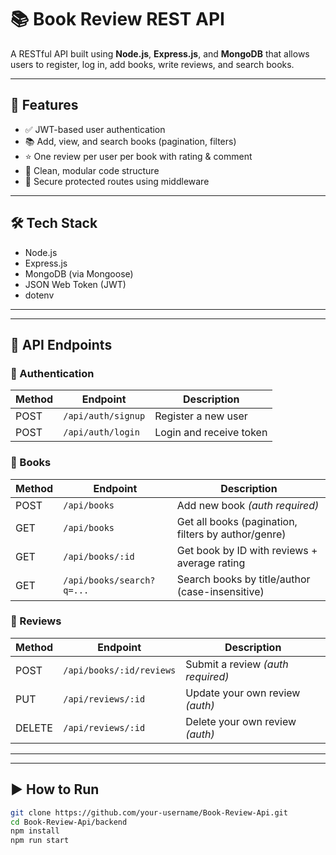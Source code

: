 # 📚 Book Review REST API

A RESTful API built using **Node.js**, **Express.js**, and **MongoDB** that allows users to register, log in, add books, write reviews, and search books.

---

## 🔧 Features

- ✅ JWT-based user authentication
- 📚 Add, view, and search books (pagination, filters)
- ⭐ One review per user per book with rating & comment
- 🧼 Clean, modular code structure
- 🔐 Secure protected routes using middleware

---

## 🛠️ Tech Stack

- Node.js
- Express.js
- MongoDB (via Mongoose)
- JSON Web Token (JWT)
- dotenv

---

---

## 📌 API Endpoints

### 🔐 Authentication

| Method | Endpoint           | Description             |
|--------|--------------------|-------------------------|
| POST   | `/api/auth/signup` | Register a new user     |
| POST   | `/api/auth/login`  | Login and receive token |

### 📘 Books

| Method | Endpoint                    | Description                                         |
|--------|-----------------------------|-----------------------------------------------------|
| POST   | `/api/books`                | Add new book *(auth required)*                     |
| GET    | `/api/books`                | Get all books (pagination, filters by author/genre)|
| GET    | `/api/books/:id`            | Get book by ID with reviews + average rating       |
| GET    | `/api/books/search?q=...`   | Search books by title/author (case-insensitive)    |

### 📝 Reviews

| Method | Endpoint                    | Description                          |
|--------|-----------------------------|--------------------------------------|
| POST   | `/api/books/:id/reviews`    | Submit a review *(auth required)*    |
| PUT    | `/api/reviews/:id`          | Update your own review *(auth)*      |
| DELETE | `/api/reviews/:id`          | Delete your own review *(auth)*      |

---

---

## ▶️ How to Run

```bash
git clone https://github.com/your-username/Book-Review-Api.git
cd Book-Review-Api/backend
npm install
npm run start
